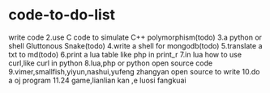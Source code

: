code-to-do-list
===============

write code
2.use C code to simulate C++ polymorphism(todo)
3.a python or shell Gluttonous Snake(todo)
4.write a shell for mongodb(todo)
5.translate a txt to md(todo)
6.print a lua table like php in print_r
7.in lua how to use curl,like curl in python
8.lua,php or python open source code
9.vimer,smallfish,yiyun,nashui,yufeng zhangyan open source to write
10.do a oj program
11.24 game,lianlian kan ,e luosi fangkuai
